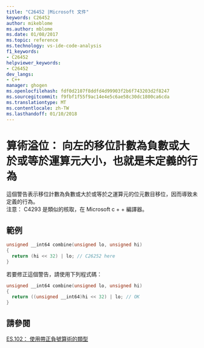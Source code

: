```yaml
---
title: "C26452 |Microsoft 文件"
keywords: C26452
author: mikeblome
ms.author: mblome
ms.date: 01/08/2017
ms.topic: reference
ms.technology: vs-ide-code-analysis
f1_keywords:
- C26452
helpviewer_keywords:
- C26452
dev_langs:
- C++
manager: ghogen
ms.openlocfilehash: fdf0d2107f8ddfd4d99903f2b6f743203d2f8247
ms.sourcegitcommit: f9fbf1f55f9ac14e4e5c6ae58c30dc1800ca6cda
ms.translationtype: MT
ms.contentlocale: zh-TW
ms.lasthandoff: 01/10/2018
---
```

# <a name="arithmetic-overflow-left-shift-count-is-negative-or-greater-than-or-equal-to-the-operand-size-which-is-undefined-behavior"></a>算術溢位： 向左的移位計數為負數或大於或等於運算元大小，也就是未定義的行為

 這個警告表示移位計數為負數或大於或等於之運算元的位元數目移位，因而導致未定義的行為。  
 注意： C4293 是類似的核取，在 Microsoft c + + 編譯器。

## <a name="example"></a>範例

```cpp  
unsigned __int64 combine(unsigned lo, unsigned hi)
{    
  return (hi << 32) | lo; // C26252 here
}
```  
 若要修正這個警告，請使用下列程式碼：  

```cpp  
unsigned __int64 combine(unsigned lo, unsigned hi)
{    
  return ((unsigned __int64)hi << 32) | lo; // OK
}
```

## <a name="see-also"></a>請參閱
[ES.102： 使用帶正負號算術的類型](https://github.com/isocpp/CppCoreGuidelines/blob/master/CppCoreGuidelines.md#Res-unsigned)

